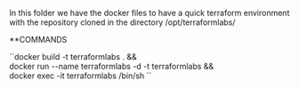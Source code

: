 In this folder we have the docker files to have a quick terraform environment with the repository cloned in the directory /opt/terraformlabs/

**COMMANDS

  ´´docker build -t terraformlabs . && \
  docker run --name terraformlabs -d -t terraformlabs && \
  docker exec -it terraformlabs /bin/sh ´´
